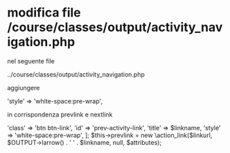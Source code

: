 # modifica file /course/classes/output/activity_navigation.php

nel seguente file

../course/classes/output/activity_navigation.php

aggiungere

 'style' => 'white-space:pre-wrap',
 
in corrispondenza prevlink e nextlink 
 
'class' => 'btn btn-link',
                'id' => 'prev-activity-link',
                'title' => $linkname,
                'style' => 'white-space:pre-wrap',
            ];
            $this->prevlink = new \action_link($linkurl, $OUTPUT->larrow() . ' ' . $linkname, null, $attributes);
